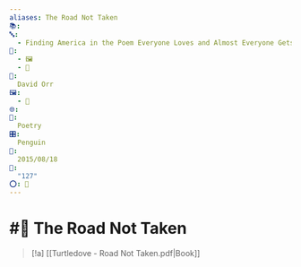 ```yaml
---
aliases: The Road Not Taken
📚: 
🔤:
  - Finding America in the Poem Everyone Loves and Almost Everyone Gets Wrong
📁:
  - 🖼️
  - 📖
👤:
  David Orr
🖼️:
  - 📖
🌐: 
📖:
  Poetry 
🎛️:
  Penguin 
📅:
  2015/08/18 
🔢:
  "127"
⭕: 🏁
---
```

# #📖 The Road Not Taken

> [!a] [[Turtledove - Road Not Taken.pdf|Book]]